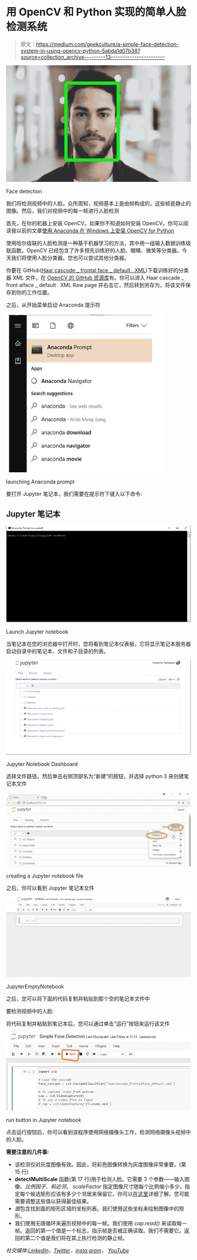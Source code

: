# 用 OpenCV 和 Python 实现的简单人脸检测系统

> 原文：<https://medium.com/geekculture/a-simple-face-detection-system-in-using-opencv-python-5abda1d07b38?source=collection_archive---------13----------------------->

![](img/2a7c30bb5bed94e1fe30138b07f128b2.png)

Face detection

我们将检测视频中的人脸。众所周知，视频基本上是由帧构成的，这些帧是静止的图像。然后，我们对视频中的每一帧进行人脸检测

首先，在你的机器上安装 OpenCV。如果你不知道如何安装 OpenCV。你可以阅读我以前的文章[使用 Anaconda 在 Windows 上安装 OpenCV for Python](/@sajithpro1/installing-opencv-for-python-on-windows-using-anaconda-d37300e2e194)

使用哈尔级联的人脸检测是一种基于机器学习的方法，其中用一组输入数据训练级联函数。OpenCV 已经包含了许多预先训练好的人脸、眼睛、微笑等分类器。今天我们将使用人脸分类器。您也可以尝试其他分类器。

你要在 GitHub([Haar cascode _ frontal face _ default . XML](https://raw.githubusercontent.com/opencv/opencv/master/data/haarcascades/haarcascade_frontalface_default.xml))下载训练好的分类器 XML 文件，在 [OpenCV 的 GitHub 资源库](https://github.com/opencv/opencv/tree/master/data/haarcascades)有。你可以进入 Haar cascade _ front alface _ default . XML Raw page 并右击它，然后转到另存为，将该文件保存到你的工作位置。

之后，从开始菜单启动 Anaconda 提示符

![](img/9d769650ee17d704ea38c641d3262c97.png)

launching Anaconda prompt

要打开 Jupyter 笔记本，我们需要在提示符下键入以下命令:

## Jupyter 笔记本

![](img/b44ac9f4a02a68a651e0020f6b46e325.png)

Launch Jupyter notebook

当笔记本在您的浏览器中打开时，您将看到笔记本仪表板，它将显示笔记本服务器启动目录中的笔记本、文件和子目录的列表。

![](img/147bf9cbf67e61d4a43bd97e7f8227c7.png)

Jupyter Notebook Dashboard

选择文件路径，然后单击右侧顶部名为“新建”的按钮，并选择 python 3 来创建笔记本文件

![](img/592b3eef41a0f3967c7453426f25cbf2.png)

creating a Jupyter notebook file

之后，你可以看到 Jupyter 笔记本文件

![](img/085386013c1a1b9454f0d97277e7daa8.png)

JupyterEmptyNotebook

之后，您可以将下面的代码复制并粘贴到那个空的笔记本文件中

要检测视频中的人脸:

将代码复制并粘贴到笔记本后，您可以通过单击“运行”按钮来运行该文件

![](img/0964c45b51df9f97514f300ab0d551af.png)

run button in Jupyter notebook

点击运行按钮后，你可以看到该程序使用网络摄像头工作，检测网络摄像头视频中的人脸。

**需要注意的几件事:**

*   该检测仅对灰度图像有效。因此，将彩色图像转换为灰度图像非常重要。(第 15 行)
*   **detectMultiScale** 函数(第 17 行)用于检测人脸。它需要 3 个参数——输入图像、*比例因子、*和*近邻*。 *scaleFactor* 指定图像尺寸随每个比例缩小多少。指定每个候选矩形应该有多少个邻居来保留它。你可以[在这里](https://www.bogotobogo.com/python/OpenCV_Python/python_opencv3_Image_Object_Detection_Face_Detection_Haar_Cascade_Classifiers.php)详细了解。您可能需要调整这些值以获得最佳结果。
*   *面*包含找到面的矩形区域的坐标列表。我们使用这些坐标来绘制图像中的矩形。
*   我们使用无限循环来遍历视频中的每一帧。我们使用 *cap.read()* 来读取每一帧。返回的第一个值是一个标志，指示帧是否被正确读取。我们不需要它。返回的第二个值是我们将在其上执行检测的静止帧。

*社交媒体:*[*LinkedIn*](https://www.linkedin.com/in/sajith-dilshan/)*，*[*Twitter*](https://twitter.com/sajithd7)*，*[*insta gram*](https://www.instagram.com/sajithd_dilshan/)*，* [*YouTube*](https://www.youtube.com/channel/UCXvjoCD39q8s3zWCwKD-Qpw)